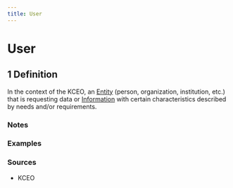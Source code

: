 ```yaml
---
title: User
---
```


# User

## 1 Definition

In the context of the KCEO, an [Entity](../entity) (person, organization, institution, etc.) that is requesting data or [Information](../information) with certain characteristics described by needs and/or requirements.

### Notes 

### Examples 

### Sources
- KCEO

